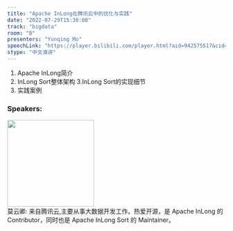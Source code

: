 ```yaml
---
title: "Apache InLong在腾讯云中的优化与实践"
date: "2022-07-29T15:30:00"
track: "bigdata"
room: "B"
presenters: "Yunqing Mo"
speechLink: "https://player.bilibili.com/player.html?aid=942575517&cid=817760221&page=1"
stype: "中文演讲"
---
```

1. Apache InLong简介
2. InLong Sort整体架构
3.InLong Sort的实现细节
4. 实践案例
 ### Speakers: 
 <img src="images/speaker/1098.png" width="200" /><br>莫云卿: 来自腾讯云,主要从事大数据开发工作。热爱开源，是 Apache InLong 的 Contributor，同时也是 Apache InLong Sort 的 Maintainer。

 